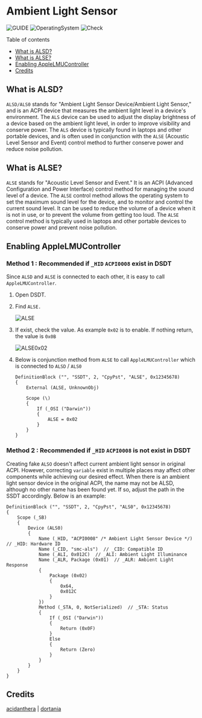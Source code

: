 # Ambient Light Sensor

![GUIDE](https://img.shields.io/badge/Guide-ACPI-purple)
![OperatingSystem](https://img.shields.io/badge/OS-Hackintosh-blue)
![Check](https://img.shields.io/badge/Status-Pass-brightgreen)

Table of contents

- [What is ALSD?](#what-is-alsd)
- [What is ALSE?](#what-is-alse)
- [Enabling AppleLMUController](#enabling-applelmucontroller)
- [Credits](#credits)

## What is ALSD?

`ALSD/ALS0` stands for "Ambient Light Sensor Device/Ambient Light Sensor," and is an ACPI device that measures the ambient light level in a device's environment. The `ALS` device can be used to adjust the display brightness of a device based on the ambient light level, in order to improve visibility and conserve power. The `ALS` device is typically found in laptops and other portable devices, and is often used in conjunction with the `ALSE` (Acoustic Level Sensor and Event) control method to further conserve power and reduce noise pollution.

## What is ALSE?

`ALSE` stands for "Acoustic Level Sensor and Event." It is an ACPI (Advanced Configuration and Power Interface) control method for managing the sound level of a device. The `ALSE` control method allows the operating system to set the maximum sound level for the device, and to monitor and control the current sound level. It can be used to reduce the volume of a device when it is not in use, or to prevent the volume from getting too loud. The `ALSE` control method is typically used in laptops and other portable devices to conserve power and prevent noise pollution.

## Enabling AppleLMUController

### Method 1 : Recommended if `_HID` `ACPI0008` exist in DSDT

Since `ALSD` and `ALSE` is connected to each other, it is easy to call `AppleLMUController`.

1. Open DSDT.

2. Find `ALSE.`

   ![ALSE][alse]

3. If exist, check the value. As example `0x02` is to enable. If nothing return, the value is `0x0B`

   ![ALSE0x02][alse2bit]

4. Below is conjunction method from `ALSE` to call `AppleLMUController` which is connected to `ALSD` / `ALS0`

    ```asl
    DefinitionBlock ("", "SSDT", 2, "CpyPst", "ALSE", 0x12345678)
    {
        External (ALSE, UnknownObj)
    
        Scope (\)
        {
            If (_OSI ("Darwin"))
            {
                ALSE = 0x02
            }
        }
    }
    ```

### Method 2 : Recommended if `_HID` `ACPI0008` is not exist in DSDT

Creating fake `ALSO` doesn't affect current ambient light sensor in original ACPI. However, correcting `variable` exist in multiple places may affect other components while achieving our desired effect. When there is an ambient light sensor device in the original ACPI, the name may not be ALSD, although no other name has been found yet. If so, adjust the path in the SSDT accordingly. Below is an example:

```asl
DefinitionBlock ("", "SSDT", 2, "CpyPst", "ALS0", 0x12345678)
{
    Scope (_SB)
    {
        Device (ALS0)
        {
            Name (_HID, "ACPI0008" /* Ambient Light Sensor Device */)  // _HID: Hardware ID
            Name (_CID, "smc-als")  // _CID: Compatible ID
            Name (_ALI, 0x012C)  // _ALI: Ambient Light Illuminance
            Name (_ALR, Package (0x01)  // _ALR: Ambient Light Response
            {
                Package (0x02)
                {
                    0x64, 
                    0x012C
                }
            })
            Method (_STA, 0, NotSerialized)  // _STA: Status
            {
                If (_OSI ("Darwin"))
                {
                    Return (0x0F)
                }
                Else
                {
                    Return (Zero)
                }
            }
        }
    }
}
```

## Credits

[acidanthera][dev0] | [dortania][dev-group0]

[alse]: https://user-images.githubusercontent.com/72515939/210977256-8cd8f9a4-e46d-498d-a439-7fd7a91f9d40.png
[alse2bit]: https://user-images.githubusercontent.com/72515939/210977281-1e68af0d-1fe9-46bc-9b7f-99e2a52cfafa.png
[dev-group0]: https://dortania.github.io
[dev0]: https://github.com/acidanthera/
